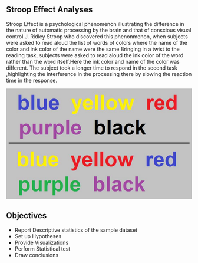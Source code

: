 
## Stroop Effect Analyses

Stroop  Effect is a psychological phenomenon illustrating the difference in the nature of automatic processing by the brain  and that of conscious visual control.J. Ridley Stroop who discovered this phenonmenon, when subjects were asked to read aloud the list of  words of colors where the name of the color and ink color of the name were the same.Bringing in a twist to the reading task, subjects were asked to read aloud the ink color of the word rather than the word itself.Here the ink color and name of the color was different. The subject took a longer time to respond in the second task ,highlighting the interference in the processing there by slowing the reaction time in the response.


![strooptest](strooptest.png)

## Objectives

- Report Descriptive statistics of the sample dataset
- Set up Hypotheses
- Provide Visualizations 
- Perform Statistical test
- Draw conclusions

